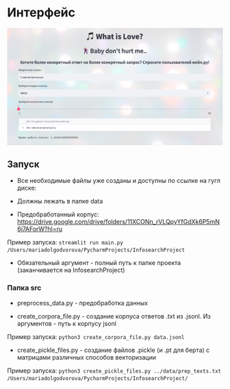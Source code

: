# Интерфейс

![](img/front.png)

## Запуск

- Все необходимые файлы уже созданы и доступны по ссылке на гугл диске:

- Должны лежать в папке data
- Предобработанный корпус: https://drive.google.com/drive/folders/11XCONn_rVLQpyYfGdXk6P5mN6j7AForW?hl=ru

Пример запуска:
`
streamlit run main.py /Users/mariadolgodvorova/PycharmProjects/InfosearchProject
`
- Обязательный аргумент - полный путь к папке проекта (заканчивается на InfosearchProject)
### Папка src

- preprocess_data.py - предобработка данных

- create_corpora_file.py - создание корпуса ответов .txt из .jsonl. Из аргументов - путь к корпусу jsonl

Пример запуска:
`
python3 create_corpora_file.py data.jsonl
`
- create_pickle_files.py - создание файлов .pickle (и .pt для берта) с матрицами
    различных способов векторизации

Пример запуска:
`
python3 create_pickle_files.py ../data/prep_texts.txt /Users/mariadolgodvorova/PycharmProjects/InfosearchProject/
`
